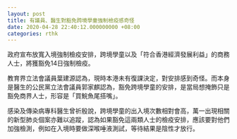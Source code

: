 ```yaml
---
layout: post
title: 有議員、醫生對豁免跨境學童強制檢疫感奇怪
date: 2020-04-28 22:40:12.000000000 +08:00
categories: rthk
---
```


政府宣布放寬入境強制檢疫安排，跨境學童以及「符合香港經濟發展利益」的商務人士，將獲豁免14日強制檢疫。

教育界立法會議員葉建源認為，現時本港未有復課決定，對安排感到奇怪。而本身是醫生的公民黨立法會議員郭家麒認為，豁免跨境學童的安排，是當局想掩飾只是豁免商界人士，形容是「買鯇魚尾搭嘴」。

感染及傳染病專科醫生曾祈殷說，跨境學童的出入境次數相對會高，萬一出現相關的新型肺炎個案亦難以追蹤，認為如果豁免這兩類人士的檢疫安排，應該要對他們加強檢測，例如在入境時要做深喉唾液測試，等待結果是陰性才放行。
